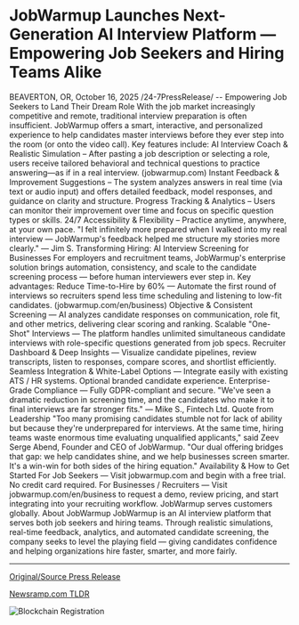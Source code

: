 # JobWarmup Launches Next-Generation AI Interview Platform — Empowering Job Seekers and Hiring Teams Alike

BEAVERTON, OR, October 16, 2025 /24-7PressRelease/ -- Empowering Job Seekers to Land Their Dream Role  With the job market increasingly competitive and remote, traditional interview preparation is often insufficient. JobWarmup offers a smart, interactive, and personalized experience to help candidates master interviews before they ever step into the room (or onto the video call).  Key features include:  AI Interview Coach & Realistic Simulation – After pasting a job description or selecting a role, users receive tailored behavioral and technical questions to practice answering—as if in a real interview. (jobwarmup.com)  Instant Feedback & Improvement Suggestions – The system analyzes answers in real time (via text or audio input) and offers detailed feedback, model responses, and guidance on clarity and structure.  Progress Tracking & Analytics – Users can monitor their improvement over time and focus on specific question types or skills.  24/7 Accessibility & Flexibility – Practice anytime, anywhere, at your own pace.  "I felt infinitely more prepared when I walked into my real interview — JobWarmup's feedback helped me structure my stories more clearly." — Jim S.  Transforming Hiring: AI Interview Screening for Businesses  For employers and recruitment teams, JobWarmup's enterprise solution brings automation, consistency, and scale to the candidate screening process — before human interviewers ever step in.  Key advantages:  Reduce Time-to-Hire by 60% — Automate the first round of interviews so recruiters spend less time scheduling and listening to low-fit candidates. (jobwarmup.com/en/business)  Objective & Consistent Screening — AI analyzes candidate responses on communication, role fit, and other metrics, delivering clear scoring and ranking.  Scalable "One-Shot" Interviews — The platform handles unlimited simultaneous candidate interviews with role-specific questions generated from job specs.  Recruiter Dashboard & Deep Insights — Visualize candidate pipelines, review transcripts, listen to responses, compare scores, and shortlist efficiently.  Seamless Integration & White-Label Options — Integrate easily with existing ATS / HR systems. Optional branded candidate experience.  Enterprise-Grade Compliance — Fully GDPR-compliant and secure.  "We've seen a dramatic reduction in screening time, and the candidates who make it to final interviews are far stronger fits." — Mike S., Fintech Ltd.  Quote from Leadership  "Too many promising candidates stumble not for lack of ability but because they're underprepared for interviews. At the same time, hiring teams waste enormous time evaluating unqualified applicants," said Zeev Serge Abend, Founder and CEO of JobWarmup.  "Our dual offering bridges that gap: we help candidates shine, and we help businesses screen smarter. It's a win-win for both sides of the hiring equation."  Availability & How to Get Started  For Job Seekers — Visit jobwarmup.com and begin with a free trial. No credit card required.  For Businesses / Recruiters — Visit jobwarmup.com/en/business to request a demo, review pricing, and start integrating into your recruiting workflow.  JobWarmup serves customers globally.  About JobWarmup  JobWarmup is an AI interview platform that serves both job seekers and hiring teams. Through realistic simulations, real-time feedback, analytics, and automated candidate screening, the company seeks to level the playing field — giving candidates confidence and helping organizations hire faster, smarter, and more fairly. 

---

[Original/Source Press Release](https://www.24-7pressrelease.com/press-release/527738/jobwarmup-launches-next-generation-ai-interview-platform-empowering-job-seekers-and-hiring-teams-alike)
                    

[Newsramp.com TLDR](https://newsramp.com/curated-news/jobwarmup-ai-platform-transforms-hiring-for-job-seekers-employers/300ee853a91a66f6693913ac59995042) 

 

 



![Blockchain Registration](https://cdn.newsramp.app/24-7PressRelease/qrcode/2510/16/loft4Vqv.webp)